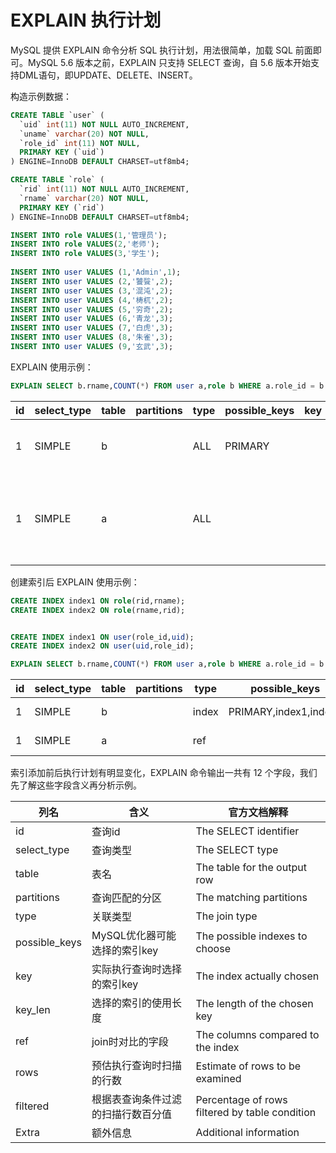 # EXPLAIN 执行计划

MySQL 提供 EXPLAIN 命令分析 SQL 执行计划，用法很简单，加载 SQL 前面即可。MySQL 5.6 版本之前，EXPLAIN  只支持 SELECT 查询，自 5.6 版本开始支持DML语句，即UPDATE、DELETE、INSERT。

构造示例数据：

```sql
CREATE TABLE `user` (
  `uid` int(11) NOT NULL AUTO_INCREMENT,
  `uname` varchar(20) NOT NULL,
  `role_id` int(11) NOT NULL,
  PRIMARY KEY (`uid`)
) ENGINE=InnoDB DEFAULT CHARSET=utf8mb4;

CREATE TABLE `role` (
  `rid` int(11) NOT NULL AUTO_INCREMENT,
  `rname` varchar(20) NOT NULL,
  PRIMARY KEY (`rid`)
) ENGINE=InnoDB DEFAULT CHARSET=utf8mb4;

INSERT INTO role VALUES(1,'管理员');
INSERT INTO role VALUES(2,'老师');
INSERT INTO role VALUES(3,'学生');
 
INSERT INTO user VALUES (1,'Admin',1);
INSERT INTO user VALUES (2,'饕餮',2);
INSERT INTO user VALUES (3,'混沌',2);
INSERT INTO user VALUES (4,'梼杌',2);
INSERT INTO user VALUES (5,'穷奇',2);
INSERT INTO user VALUES (6,'青龙',3);
INSERT INTO user VALUES (7,'白虎',3);
INSERT INTO user VALUES (8,'朱雀',3);
INSERT INTO user VALUES (9,'玄武',3);
```

EXPLAIN 使用示例：

```sql
EXPLAIN SELECT b.rname,COUNT(*) FROM user a,role b WHERE a.role_id = b.rid GROUP BY b.rname;
```

| id  | select_type | table | partitions | type | possible_keys | key | key_len | ref | rows | filtered |                         Extra                      |
| --- | ----------- | ----- | ---------- | ---- | ------------- | --- | ------- | --- | ---- | -------- | -------------------------------------------------- |
|  1  |    SIMPLE   |   b   |            | ALL  |   PRIMARY     |     |         |     |   3  |   100    |          Using temporary; Using filesort           |
|  1  |    SIMPLE   |   a   |            | ALL  |               |     |         |     |   9  |  11.11   | Using where; Using join buffer (Block Nested Loop) |

创建索引后 EXPLAIN 使用示例：

```sql
CREATE INDEX index1 ON role(rid,rname);
CREATE INDEX index2 ON role(rname,rid);


CREATE INDEX index1 ON user(role_id,uid);
CREATE INDEX index2 ON user(uid,role_id);

EXPLAIN SELECT b.rname,COUNT(*) FROM user a,role b WHERE a.role_id = b.rid GROUP BY b.rname;
```

| id  | select_type | table | partitions |  type |     possible_keys     |   key  | key_len |   ref    | rows | filtered |    Extra    |
| --- | ----------- | ----- | ---------- | ----- | --------------------- | ------ | ------- | -------- | ---- | -------- | ----------- |
|  1  |    SIMPLE   |   b   |            | index | PRIMARY,index1,index2 | index2 |   86    |          |   3  |   100    | Using index |
|  1  |    SIMPLE   |   a   |            |  ref  |                       | index1 |   4     | DB.b.rid |   3  |   100    | Using index |

索引添加前后执行计划有明显变化，EXPLAIN 命令输出一共有 12 个字段，我们先了解这些字段含义再分析示例。

| 列名           | 含义                               | 官方文档解释                                     |
| ------------- | --------------------------------- | ---------------------------------------------- |
| id            | 查询id                             | The SELECT identifier                          |
| select_type   | 查询类型                            | The SELECT type                                |
| table         | 表名                               | The table for the output row                   |
| partitions    | 查询匹配的分区                       | The matching partitions                        |
| type          | 关联类型                            | The join type                                  |
| possible_keys | MySQL优化器可能选择的索引key          | The possible indexes to choose                 |
| key           | 实际执行查询时选择的索引key            | The index actually chosen                      |
| key_len       | 选择的索引的使用长度                  | The length of the chosen key                   | 
| ref           | join时对比的字段                    | The columns compared to the index               |
| rows          | 预估执行查询时扫描的行数               | Estimate of rows to be examined                |
| filtered      | 根据表查询条件过滤的扫描行数百分值       | Percentage of rows filtered by table condition |
| Extra         | 额外信息                            | Additional information                         |
